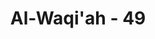 ---
title: "Al-Waqi'ah - 49"
no: 49
arabic_no: ٤٩
ayah: قُلْ اِنَّ الْاَوَّلِيْنَ وَالْاٰخِرِيْنَۙ 
translation: "Katakanlah, “(Ya), sesungguhnya orang-orang yang terdahulu dan yang kemudian,"
tafsir: "Berhubungan dengan ejekan dan cemoohan mereka itu, Allah memerintahkan kepada Rasul-Nya supaya memberikan jawaban yang tegas dan tandas, bahwa sesungguhnya nenek-moyang mereka yang mereka anggap mustahil dapat dibangkitkan dan anak cucu mereka kemudian yang mereka anggap tidak akan dibangkitkan, pasti benar semuanya akan dikumpulkan di Padang Mahsyar pada hari yang sudah ditentukan. Tidak ragu lagi bahwa berkumpulnya umat yang tidak terkira banyaknya itu lebih menakjubkan lagi daripada kebangkitan itu sendiri. Dalam ayat yang sama maksudnya Allah berfirman: \n\nMaka pengembalian itu hanyalah dengan sekali tiupan saja. Maka seketika itu mereka hidup kembali di bumi (yang baru). (anNazi'at/79: 13-14)"
---